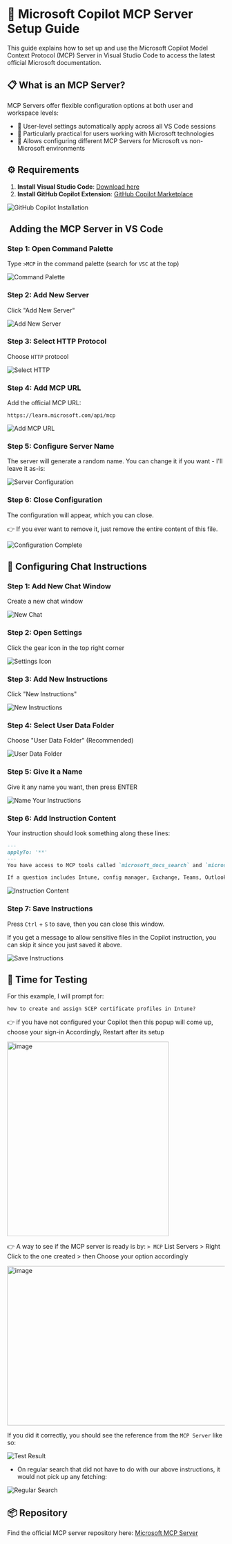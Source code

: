 # 🚀 Microsoft Copilot MCP Server Setup Guide

This guide explains how to set up and use the Microsoft Copilot Model Context Protocol (MCP) Server in Visual Studio Code to access the latest official Microsoft documentation.

## 📋 What is an MCP Server?

MCP Servers offer flexible configuration options at both user and workspace levels:
- 🔄 User-level settings automatically apply across all VS Code sessions
- 💼 Particularly practical for users working with Microsoft technologies
- 🔀 Allows configuring different MCP Servers for Microsoft vs non-Microsoft environments

## ⚙️ Requirements

1. **Install Visual Studio Code**: [Download here](https://code.visualstudio.com/)
2. **Install GitHub Copilot Extension**: [GitHub Copilot Marketplace](https://marketplace.visualstudio.com/items?itemName=GitHub.copilot)

![GitHub Copilot Installation](https://github.com/user-attachments/assets/65854041-0494-4b9e-baf3-84b4dc2c7971)

## ️ Adding the MCP Server in VS Code

### Step 1: Open Command Palette
Type `>MCP` in the command palette (search for `VSC` at the top)

![Command Palette](https://github.com/user-attachments/assets/c0b3bf38-2c75-4c2b-a7c4-bb675628b98c)

### Step 2: Add New Server
Click "Add New Server"

![Add New Server](https://github.com/user-attachments/assets/9652f5f2-0a14-4de3-8bd3-0d65e623a3af)

### Step 3: Select HTTP Protocol
Choose `HTTP` protocol

![Select HTTP](https://github.com/user-attachments/assets/51431efc-f484-4ac1-aba7-6d5083b7baff)

### Step 4: Add MCP URL
Add the official MCP URL:
```
https://learn.microsoft.com/api/mcp
```

![Add MCP URL](https://github.com/user-attachments/assets/44fd6819-0aed-45c6-9fbc-ffcfcabd8ed1)

### Step 5: Configure Server Name
The server will generate a random name. You can change it if you want - I'll leave it as-is:

![Server Configuration](https://github.com/user-attachments/assets/b3a5fb69-aeb8-4bc7-9c50-4bf561cf0739)

### Step 6: Close Configuration
The configuration will appear, which you can close. 

👉 If you ever want to remove it, just remove the entire content of this file.

![Configuration Complete](https://github.com/user-attachments/assets/7228e6ef-baee-4b47-b610-d95bb7502b37)

## 📝 Configuring Chat Instructions

### Step 1: Add New Chat Window
Create a new chat window

![New Chat](https://github.com/user-attachments/assets/bec7cd4c-9403-4e27-83a1-b9ad01fa9f2b)

### Step 2: Open Settings
Click the gear icon in the top right corner

![Settings Icon](https://github.com/user-attachments/assets/a7c6ef44-a21a-49dc-8119-60b764a7c6f3)

### Step 3: Add New Instructions
Click "New Instructions"

![New Instructions](https://github.com/user-attachments/assets/eede8ddd-bda2-49e0-9e03-0e1ef42822c4)

### Step 4: Select User Data Folder
Choose "User Data Folder" (Recommended)

![User Data Folder](https://github.com/user-attachments/assets/2e3510cc-b739-49da-b00b-7e32fba0c8ad)

### Step 5: Give it a Name
Give it any name you want, then press ENTER

![Name Your Instructions](https://github.com/user-attachments/assets/86a28d36-8abe-498a-8c3c-f3d334144a3c)

### Step 6: Add Instruction Content
Your instruction should look something along these lines:

```markdown
---
applyTo: '**'
---
You have access to MCP tools called `microsoft_docs_search` and `microsoft_docs_fetch` - these tools allow you to search through and fetch Microsoft's latest official documentation, and that information might be more detailed or newer than what's in your training data set.

If a question includes Intune, config manager, Exchange, Teams, Outlook, and all other Microsoft products, services, or technology, you should leverage these tools to search for an answer and to fetch content for deep research.
```

![Instruction Content](https://github.com/user-attachments/assets/c1ad4f3b-75a5-4b5b-a2a4-f35d3c366cb1)

### Step 7: Save Instructions
Press `Ctrl` + `S` to save, then you can close this window.

If you get a message to allow sensitive files in the Copilot instruction, you can skip it since you just saved it above.

![Save Instructions](https://github.com/user-attachments/assets/902b3f03-deeb-48db-955c-0c89d384d6c9)

## 🧪 Time for Testing

For this example, I will prompt for:
```
how to create and assign SCEP certificate profiles in Intune?
```

👉 if you have not configured your Copilot then this popup will come up, choose your sign-in Accordingly, Restart after its setup

<img width="374" height="450" alt="image" src="https://github.com/user-attachments/assets/c2930c45-beb4-4991-a5a9-b87fd59174ee" />

👉 A way to see if the MCP server is ready is by: `> MCP` List Servers > Right Click to the one created > then Choose your option accordingly

<img width="590" height="369" alt="image" src="https://github.com/user-attachments/assets/a80643b8-7d26-4694-a4ab-a2446e9341e3" />



If you did it correctly, you should see the reference from the `MCP Server` like so:

![Test Result](https://github.com/user-attachments/assets/944cdc5e-b52d-4d31-a435-48a52cf6bbdf)

* On regular search that did not have to do with our above instructions, it would not pick up any fetching:

![Regular Search](https://github.com/user-attachments/assets/a247f0bc-f0df-492d-aa49-a2b128c764f5)

## 📦 Repository

Find the official MCP server repository here: [Microsoft MCP Server](https://github.com/microsoftdocs/mcp)
